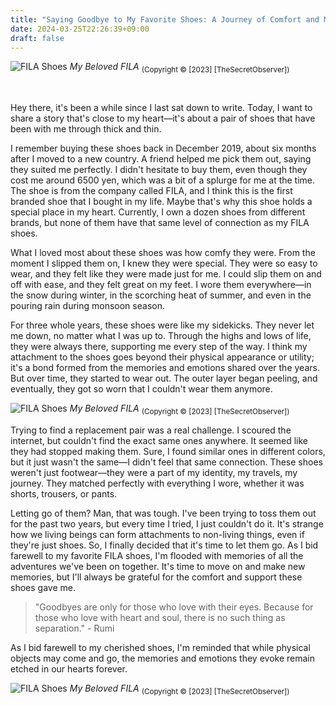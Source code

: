 ```yaml
---
title: "Saying Goodbye to My Favorite Shoes: A Journey of Comfort and Memories"
date: 2024-03-25T22:26:39+09:00
draft: false
---
```


![FILA Shoes](/images/Shoes/Shoe2.JPG)
_My Beloved FILA_ 
<sub>(Copyright © [2023] [TheSecretObserver])</sub>

<br/>

<span class="first-word">H</span>ey there, it's been a while since I last sat down to write. Today, I want to share a story that's close to my heart—it's about a pair of shoes that have been with me through thick and thin.

I remember buying these shoes back in December 2019, about six months after I moved to a new country. A friend helped me pick them out, saying they suited me perfectly. I didn't hesitate to buy them, even though they cost me around 6500 yen, which was a bit of a splurge for me at the time. The shoe is from the company called FILA, and I think this is the first branded shoe that I bought in my life. Maybe that's why this shoe holds a special place in my heart. Currently, I own a dozen shoes from different brands, but none of them have that same level of connection as my FILA shoes.

What I loved most about these shoes was how comfy they were. From the moment I slipped them on, I knew they were special. They were so easy to wear, and they felt like they were made just for me. I could slip them on and off with ease, and they felt great on my feet. I wore them everywhere—in the snow during winter, in the scorching heat of summer, and even in the pouring rain during monsoon season.

For three whole years, these shoes were like my sidekicks. They never let me down, no matter what I was up to. Through the highs and lows of life, they were always there, supporting me every step of the way. I think my attachment to the shoes goes beyond their physical appearance or utility; it's a bond formed from the memories and emotions shared over the years. But over time, they started to wear out. The outer layer began peeling, and eventually, they got so worn that I couldn't wear them anymore.

![FILA Shoes](/images/Shoes/Shoe1.JPG)
_My Beloved FILA_ 
<sub>(Copyright © [2023] [TheSecretObserver])</sub>

Trying to find a replacement pair was a real challenge. I scoured the internet, but couldn't find the exact same ones anywhere. It seemed like they had stopped making them. Sure, I found similar ones in different colors, but it just wasn't the same—I didn't feel that same connection. These shoes weren't just footwear—they were a part of my identity, my travels, my journey. They matched perfectly with everything I wore, whether it was shorts, trousers, or pants.

Letting go of them? Man, that was tough. I've been trying to toss them out for the past two years, but every time I tried, I just couldn't do it. It's strange how we living beings can form attachments to non-living things, even if they're just shoes. So, I finally decided that it's time to let them go. As I bid farewell to my favorite FILA shoes, I'm flooded with memories of all the adventures we've been on together.  It's time to move on and make new memories, but I'll always be grateful for the comfort and support these shoes gave me. 

> "Goodbyes are only for those who love with their eyes. Because for those who love with heart and soul, there is no such thing as separation." - Rumi

As I bid farewell to my cherished shoes, I'm reminded that while physical objects may come and go, the memories and emotions they evoke remain etched in our hearts forever.

![FILA Shoes](/images/Shoes/Shoe3.JPG)
_My Beloved FILA_ 
<sub>(Copyright © [2023] [TheSecretObserver])</sub>